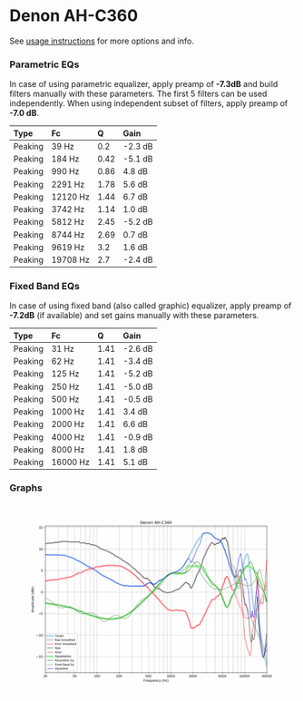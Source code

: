 # Denon AH-C360
See [usage instructions](https://github.com/jaakkopasanen/AutoEq#usage) for more options and info.

### Parametric EQs
In case of using parametric equalizer, apply preamp of **-7.3dB** and build filters manually
with these parameters. The first 5 filters can be used independently.
When using independent subset of filters, apply preamp of **-7.0 dB**.

| Type    | Fc       |    Q | Gain    |
|:--------|:---------|:-----|:--------|
| Peaking | 39 Hz    | 0.2  | -2.3 dB |
| Peaking | 184 Hz   | 0.42 | -5.1 dB |
| Peaking | 990 Hz   | 0.86 | 4.8 dB  |
| Peaking | 2291 Hz  | 1.78 | 5.6 dB  |
| Peaking | 12120 Hz | 1.44 | 6.7 dB  |
| Peaking | 3742 Hz  | 1.14 | 1.0 dB  |
| Peaking | 5812 Hz  | 2.45 | -5.2 dB |
| Peaking | 8744 Hz  | 2.69 | 0.7 dB  |
| Peaking | 9619 Hz  | 3.2  | 1.6 dB  |
| Peaking | 19708 Hz | 2.7  | -2.4 dB |

### Fixed Band EQs
In case of using fixed band (also called graphic) equalizer, apply preamp of **-7.2dB**
(if available) and set gains manually with these parameters.

| Type    | Fc       |    Q | Gain    |
|:--------|:---------|:-----|:--------|
| Peaking | 31 Hz    | 1.41 | -2.6 dB |
| Peaking | 62 Hz    | 1.41 | -3.4 dB |
| Peaking | 125 Hz   | 1.41 | -5.2 dB |
| Peaking | 250 Hz   | 1.41 | -5.0 dB |
| Peaking | 500 Hz   | 1.41 | -0.5 dB |
| Peaking | 1000 Hz  | 1.41 | 3.4 dB  |
| Peaking | 2000 Hz  | 1.41 | 6.6 dB  |
| Peaking | 4000 Hz  | 1.41 | -0.9 dB |
| Peaking | 8000 Hz  | 1.41 | 1.8 dB  |
| Peaking | 16000 Hz | 1.41 | 5.1 dB  |

### Graphs
![](./Denon%20AH-C360.png)